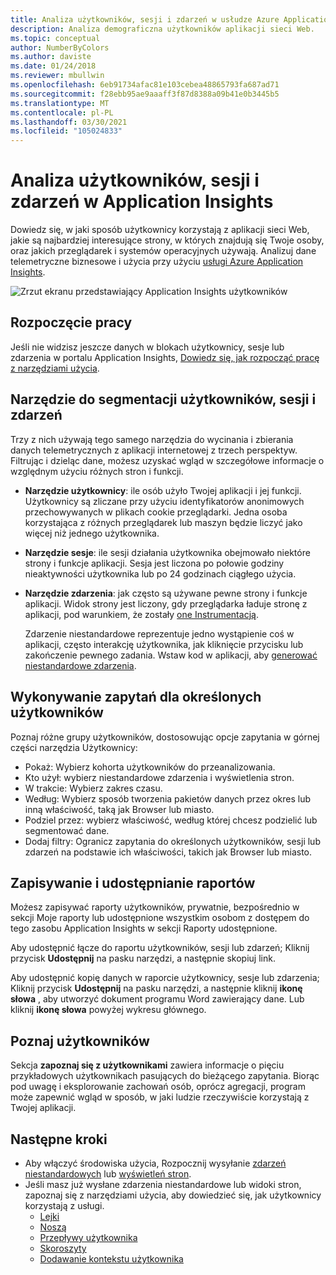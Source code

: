```yaml
---
title: Analiza użytkowników, sesji i zdarzeń w usłudze Azure Application Insights
description: Analiza demograficzna użytkowników aplikacji sieci Web.
ms.topic: conceptual
author: NumberByColors
ms.author: daviste
ms.date: 01/24/2018
ms.reviewer: mbullwin
ms.openlocfilehash: 6eb91734afac81e103cebea48865793fa687ad71
ms.sourcegitcommit: f28ebb95ae9aaaff3f87d8388a09b41e0b3445b5
ms.translationtype: MT
ms.contentlocale: pl-PL
ms.lasthandoff: 03/30/2021
ms.locfileid: "105024833"
---
```

# <a name="users-sessions-and-events-analysis-in-application-insights"></a>Analiza użytkowników, sesji i zdarzeń w Application Insights

Dowiedz się, w jaki sposób użytkownicy korzystają z aplikacji sieci Web, jakie są najbardziej interesujące strony, w których znajdują się Twoje osoby, oraz jakich przeglądarek i systemów operacyjnych używają. Analizuj dane telemetryczne biznesowe i użycia przy użyciu [usługi Azure Application Insights](./app-insights-overview.md).

![Zrzut ekranu przedstawiający Application Insights użytkowników](./media/usage-segmentation/0001-users.png)

## <a name="get-started"></a>Rozpoczęcie pracy

Jeśli nie widzisz jeszcze danych w blokach użytkownicy, sesje lub zdarzenia w portalu Application Insights, [Dowiedz się, jak rozpocząć pracę z narzędziami użycia](usage-overview.md).

## <a name="the-users-sessions-and-events-segmentation-tool"></a>Narzędzie do segmentacji użytkowników, sesji i zdarzeń

Trzy z nich używają tego samego narzędzia do wycinania i zbierania danych telemetrycznych z aplikacji internetowej z trzech perspektyw. Filtrując i dzieląc dane, możesz uzyskać wgląd w szczegółowe informacje o względnym użyciu różnych stron i funkcji.

* **Narzędzie użytkownicy**: ile osób użyło Twojej aplikacji i jej funkcji.  Użytkownicy są zliczane przy użyciu identyfikatorów anonimowych przechowywanych w plikach cookie przeglądarki. Jedna osoba korzystająca z różnych przeglądarek lub maszyn będzie liczyć jako więcej niż jednego użytkownika.
* **Narzędzie sesje**: ile sesji działania użytkownika obejmowało niektóre strony i funkcje aplikacji. Sesja jest liczona po połowie godziny nieaktywności użytkownika lub po 24 godzinach ciągłego użycia.
* **Narzędzie zdarzenia**: jak często są używane pewne strony i funkcje aplikacji. Widok strony jest liczony, gdy przeglądarka ładuje stronę z aplikacji, pod warunkiem, że zostały [one Instrumentacją](./javascript.md). 

    Zdarzenie niestandardowe reprezentuje jedno wystąpienie coś w aplikacji, często interakcję użytkownika, jak kliknięcie przycisku lub zakończenie pewnego zadania. Wstaw kod w aplikacji, aby [generować niestandardowe zdarzenia](./api-custom-events-metrics.md#trackevent).

## <a name="querying-for-certain-users"></a>Wykonywanie zapytań dla określonych użytkowników

Poznaj różne grupy użytkowników, dostosowując opcje zapytania w górnej części narzędzia Użytkownicy:

* Pokaż: Wybierz kohorta użytkowników do przeanalizowania.
* Kto użył: wybierz niestandardowe zdarzenia i wyświetlenia stron.
* W trakcie: Wybierz zakres czasu.
* Według: Wybierz sposób tworzenia pakietów danych przez okres lub inną właściwość, taką jak Browser lub miasto.
* Podziel przez: wybierz właściwość, według której chcesz podzielić lub segmentować dane. 
* Dodaj filtry: Ogranicz zapytania do określonych użytkowników, sesji lub zdarzeń na podstawie ich właściwości, takich jak Browser lub miasto. 
 
## <a name="saving-and-sharing-reports"></a>Zapisywanie i udostępnianie raportów 
Możesz zapisywać raporty użytkowników, prywatnie, bezpośrednio w sekcji Moje raporty lub udostępnione wszystkim osobom z dostępem do tego zasobu Application Insights w sekcji Raporty udostępnione.

Aby udostępnić łącze do raportu użytkowników, sesji lub zdarzeń; Kliknij przycisk **Udostępnij** na pasku narzędzi, a następnie skopiuj link.

Aby udostępnić kopię danych w raporcie użytkownicy, sesje lub zdarzenia; Kliknij przycisk **Udostępnij** na pasku narzędzi, a następnie kliknij **ikonę słowa** , aby utworzyć dokument programu Word zawierający dane. Lub kliknij **ikonę słowa** powyżej wykresu głównego.

## <a name="meet-your-users"></a>Poznaj użytkowników

Sekcja **zapoznaj się z użytkownikami** zawiera informacje o pięciu przykładowych użytkownikach pasujących do bieżącego zapytania. Biorąc pod uwagę i eksplorowanie zachowań osób, oprócz agregacji, program może zapewnić wgląd w sposób, w jaki ludzie rzeczywiście korzystają z Twojej aplikacji.

## <a name="next-steps"></a>Następne kroki

- Aby włączyć środowiska użycia, Rozpocznij wysyłanie [zdarzeń niestandardowych](./api-custom-events-metrics.md#trackevent) lub [wyświetleń stron](./api-custom-events-metrics.md#page-views).
- Jeśli masz już wysłane zdarzenia niestandardowe lub widoki stron, zapoznaj się z narzędziami użycia, aby dowiedzieć się, jak użytkownicy korzystają z usługi.
    - [Lejki](usage-funnels.md)
    - [Noszą](usage-retention.md)
    - [Przepływy użytkownika](usage-flows.md)
    - [Skoroszyty](../visualize/workbooks-overview.md)
    - [Dodawanie kontekstu użytkownika](./usage-overview.md)